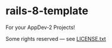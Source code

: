 # rails-8-template

For your AppDev-2 Projects!

Some rights reserved — see [LICENSE.txt](LICENSE.txt)
